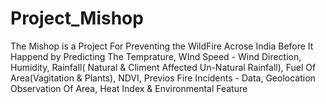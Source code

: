 # Project_Mishop
The Mishop is a Project For Preventing the WildFire Acrose India Before It Happend by Predicting The Temprature, WInd Speed - Wind Direction, Humidity, Rainfall( Natural &amp; Climent Affected Un-Natural Rainfall), Fuel Of Area(Vagitation &amp; Plants), NDVI, Previos Fire Incidents - Data, Geolocation Observation Of Area, Heat Index &amp; Environmental Feature
